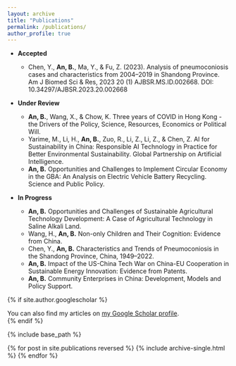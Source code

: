 ```yaml
---
layout: archive
title: "Publications"
permalink: /publications/
author_profile: true
---
```

* **Accepted**
  * Chen, Y., **An, B.**, Ma, Y., & Fu, Z. (2023). Analysis of pneumoconiosis cases and characteristics from 2004–2019 in Shandong Province. Am J Biomed Sci & Res, 2023 20 (1) AJBSR.MS.ID.002668. DOI: 10.34297/AJBSR.2023.20.002668

* **Under Review**
  * **An, B.**, Wang, X., & Chow, K. Three years of COVID in Hong Kong - the Drivers of the Policy, Science, Resources, Economics or Political Will.
  * Yarime, M., Li, H., **An, B.**, Zuo, R., Li, Z., Li, Z., & Chen, Z. AI for Sustainability in China: Responsible AI Technology in Practice for Better Environmental Sustainability. Global Partnership on Artificial Intelligence.
  * **An, B.** Opportunities and Challenges to Implement Circular Economy in the GBA: An Analysis on Electric Vehicle Battery Recycling. Science and Public Policy.

* **In Progress**
  * **An, B.** Opportunities and Challenges of Sustainable Agricultural Technology Development: A Case of Agricultural Technology in Saline Alkali Land.
  * Wang, H., **An, B.** Non-only Children and Their Cognition: Evidence from China.
  * Chen, Y., **An, B.** Characteristics and Trends of Pneumoconiosis in the Shandong Province, China, 1949–2022.
  * **An, B.** Impact of the US-China Tech War on China-EU Cooperation in Sustainable Energy Innovation: Evidence from Patents.
  * **An, B.** Community Enterprises in China: Development, Models and Policy Support.

{% if site.author.googlescholar %}
  <div class="wordwrap">You can also find my articles on <a href="{{site.author.googlescholar}}">my Google Scholar profile</a>.</div>
{% endif %}

{% include base_path %}

{% for post in site.publications reversed %}
  {% include archive-single.html %}
{% endfor %}
